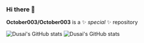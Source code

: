 ### Hi there 👋

**October003/October003** is a ✨ _special_ ✨ repository 
<!--because its `README.md` (this file) appears on your GitHub profile
Here are some ideas to get you started:.
-->

![Dusai's GitHub stats](https://github-readme-stats.vercel.app/api?username=October003)
![Dusai's GitHub stats](https://github-readme-stats.vercel.app/api?username=stacklens&show_icons=true&theme=radical)
